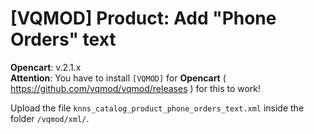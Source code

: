 # [VQMOD] Product: Add "Phone Orders" text

**Opencart**: v.2.1.x  
**Attention**: You have to install `[VQMOD]` for **Opencart** ( https://github.com/vqmod/vqmod/releases ) for this to work!

Upload the file `knns_catalog_product_phone_orders_text.xml` inside the folder `/vqmod/xml/`.
